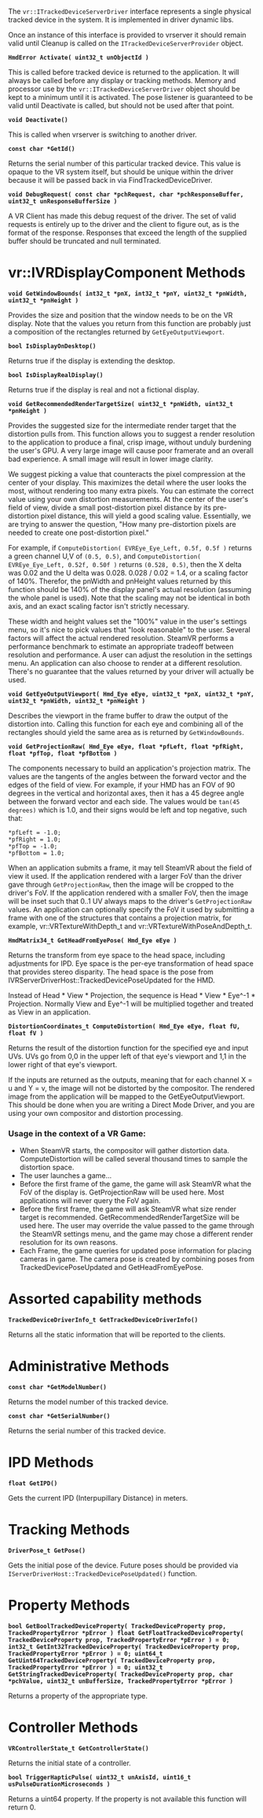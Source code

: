 The `vr::ITrackedDeviceServerDriver` interface represents a single physical tracked device in the system. It is implemented in driver dynamic libs. 

Once an instance of this interface is provided to vrserver it should remain valid until Cleanup is called on the `ITrackedDeviceServerProvider` object.

**`HmdError Activate( uint32_t unObjectId )`**

This is called before tracked device is returned to the application. It will always be
called before any display or tracking methods. Memory and processor use by the
`vr::ITrackedDeviceServerDriver` object should be kept to a minimum until it is activated. 
The pose listener is guaranteed to be valid until Deactivate is called, but 
should not be used after that point.


**`void Deactivate()`**

This is called when vrserver is switching to another driver.


**`const char *GetId()`**

Returns the serial number of this particular tracked device. This value is opaque to the VR system itself,
but should be unique within the driver because it will be passed back in via FindTrackedDeviceDriver.


**`void DebugRequest( const char *pchRequest, char *pchResponseBuffer, uint32_t unResponseBufferSize )`**

A VR Client has made this debug request of the driver. The set of valid requests is entirely
up to the driver and the client to figure out, as is the format of the response. Responses that
exceed the length of the supplied buffer should be truncated and null terminated.

# vr::IVRDisplayComponent Methods

**`void GetWindowBounds( int32_t *pnX, int32_t *pnY, uint32_t *pnWidth, uint32_t *pnHeight )`**

Provides the size and position that the window needs to be on the VR display. Note that the values you return from this function are probably just a composition of the rectangles returned by `GetEyeOutputViewport`.


**`bool IsDisplayOnDesktop()`**

Returns true if the display is extending the desktop.


**`bool IsDisplayRealDisplay()`**

Returns true if the display is real and not a fictional display.


**`void GetRecommendedRenderTargetSize( uint32_t *pnWidth, uint32_t *pnHeight )`**

Provides the suggested size for the intermediate render target that the distortion pulls from.
This function allows you to suggest a render resolution to the application to produce a final, crisp image, without unduly burdening the user's GPU.  A very large image will cause poor framerate and an overall bad experience. A small image will result in lower image clarity.

We suggest picking a value that counteracts the pixel compression at the center of your display. This maximizes the detail where the user looks the most, without rendering too many extra pixels. You can estimate the correct value using your own distortion measurements. At the center of the user's field of view, divide a small post-distortion pixel distance by its pre-distortion pixel distance, this will yield a good scaling value. Essentially, we are trying to answer the question, "How many pre-distortion pixels are needed to create one post-distortion pixel." 

For example, if `ComputeDistortion( EVREye_Eye_Left, 0.5f, 0.5f )` returns a green channel U,V of `(0.5, 0.5)`, and `ComputeDistortion( EVREye_Eye_Left, 0.52f, 0.50f )` returns `(0.528, 0.5)`, then the X delta was 0.02 and the U delta was 0.028. 0.028 / 0.02 = 1.4, or a scaling factor of 140%. Therefor, the pnWidth and pnHeight values returned by this function should be 140% of the display panel's actual resolution (assuming the whole panel is used). Note that the scaling may not be identical in both axis, and an exact scaling factor isn't strictly necessary.

These width and height values set the "100%" value in the user's settings menu, so it's nice to pick values that "look reasonable" to the user. Several factors will affect the actual rendered resolution. SteamVR performs a performance benchmark to estimate an appropriate tradeoff between resolution and performance. A user can adjust the resolution in the settings menu. An application can also choose to render at a different resolution. There's no guarantee that the values returned by your driver will actually be used.


**`void GetEyeOutputViewport( Hmd_Eye eEye, uint32_t *pnX, uint32_t *pnY, uint32_t *pnWidth, uint32_t *pnHeight )`**

Describes the viewport in the frame buffer to draw the output of the distortion into. Calling this function for each eye and combining all of the rectangles should yield the same area as is returned by `GetWindowBounds`.


**`void GetProjectionRaw( Hmd_Eye eEye, float *pfLeft, float *pfRight, float *pfTop, float *pfBottom )`**

The components necessary to build an application's projection matrix. The values are the tangents of the angles between the forward vector and the edges of the field of view. For example, if your HMD has an FOV of 90 degrees in the vertical and horizontal axes, then it has a 45 degree angle between the forward vector and each side. The values would be `tan(45 degrees)` which is 1.0,  and their signs would be left and top negative, such that:
```
*pfLeft = -1.0;
*pfRight = 1.0;
*pfTop = -1.0;
*pfBottom = 1.0;
```

When an application submits a frame, it may tell SteamVR about the field of view it used. If the application rendered with a larger FoV than the driver gave through `GetProjectionRaw`, then the image will be cropped to the driver's FoV. If the application rendered with a smaller FoV, then the image will be inset such that 0..1 UV always maps to the driver's `GetProjectionRaw` values. An application can optionally specify the FoV it used by submitting a frame with one of the structures that contains a projection matrix, for example, vr::VRTextureWithDepth_t and vr::VRTextureWithPoseAndDepth_t.


**`HmdMatrix34_t GetHeadFromEyePose( Hmd_Eye eEye )`**

Returns the transform from eye space to the head space, including adjustments for IPD. Eye space is the per-eye transformation of head space that provides stereo disparity. The head space is the pose from IVRServerDriverHost::TrackedDevicePoseUpdated for the HMD. 

Instead of Head * View * Projection, the sequence is Head * View * Eye^-1 * Projection. Normally View and Eye^-1 will be multiplied together and treated as View in an application.


**`DistortionCoordinates_t ComputeDistortion( Hmd_Eye eEye, float fU, float fV )`**

Returns the result of the distortion function for the specified eye and input UVs. UVs go from 0,0 in the upper left of that eye's viewport and 1,1 in the lower right of that eye's viewport.

If the inputs are returned as the outputs, meaning that for each channel X = u and Y = v, the image will not be distorted by the compositor. The rendered image from the application will be mapped to the GetEyeOutputViewport. This should be done when you are writing a Direct Mode Driver, and you are using your own compositor and distortion processing.

### Usage in the context of a VR Game:
* When SteamVR starts, the compositor will gather distortion data. ComputeDistortion will be called several thousand times to sample the distortion space.
* The user launches a game...
* Before the first frame of the game, the game will ask SteamVR what the FoV of the display is. GetProjectionRaw will be used here. Most applications will never query the FoV again.
* Before the first frame, the game will ask SteamVR what size render target is recommended. GetRecommendedRenderTargetSize will be used here. The user may override the value passed to the game through the SteamVR settings menu, and the game may chose a different render resolution for its own reasons.
* Each Frame, the game queries for updated pose information for placing cameras in game. The camera pose is created by combining poses from TrackedDevicePoseUpdated and GetHeadFromEyePose. 


# Assorted capability methods

**`TrackedDeviceDriverInfo_t GetTrackedDeviceDriverInfo()`**

Returns all the static information that will be reported to the clients.
	

# Administrative Methods

**`const char *GetModelNumber()`**

Returns the model number of this tracked device.

**`const char *GetSerialNumber()`**

Returns the serial number of this tracked device.

# IPD Methods

**`float GetIPD()`**

Gets the current IPD (Interpupillary Distance) in meters.

# Tracking Methods

**`DriverPose_t GetPose()`**

Gets the initial pose of the device. Future poses should be provided via `IServerDriverHost::TrackedDevicePoseUpdated()` function.


# Property Methods

**`bool GetBoolTrackedDeviceProperty( TrackedDeviceProperty prop, TrackedPropertyError *pError )
float GetFloatTrackedDeviceProperty( TrackedDeviceProperty prop, TrackedPropertyError *pError ) = 0;
int32_t GetInt32TrackedDeviceProperty( TrackedDeviceProperty prop, TrackedPropertyError *pError ) = 0;
uint64_t GetUint64TrackedDeviceProperty( TrackedDeviceProperty prop, TrackedPropertyError *pError ) = 0;
uint32_t GetStringTrackedDeviceProperty( TrackedDeviceProperty prop, char *pchValue, uint32_t unBufferSize, TrackedPropertyError *pError )`**

Returns a property of the appropriate type.


# Controller Methods


**`VRControllerState_t GetControllerState()`**

Returns the initial state of a controller.


**`bool TriggerHapticPulse( uint32_t unAxisId, uint16_t usPulseDurationMicroseconds )`**

Returns a uint64 property. If the property is not available this function will return 0.
